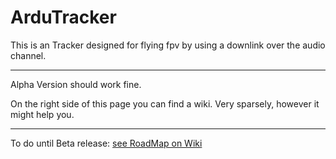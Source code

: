 # ArduTracker

This is an Tracker designed for flying fpv by using a downlink over the audio channel.
******
Alpha Version should work fine.

On the right side of this page you can find a wiki. Very sparsely, however it might help you.
******
To do until Beta release:
[see RoadMap on Wiki](https://github.com/QuadMax/ArduTracker/wiki/RoadMap)
